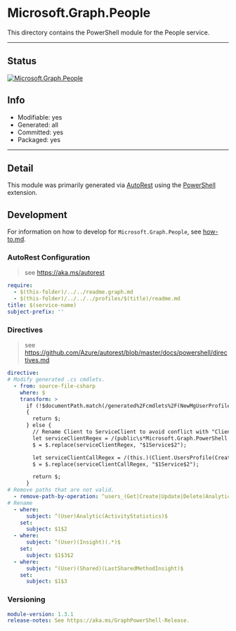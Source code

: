 <!-- region Generated -->
# Microsoft.Graph.People
This directory contains the PowerShell module for the People service.

---
## Status
[![Microsoft.Graph.People](https://img.shields.io/powershellgallery/v/Microsoft.Graph.People.svg?style=flat-square&label=Microsoft.Graph.People "Microsoft.Graph.People")](https://www.powershellgallery.com/packages/Microsoft.Graph.People/)

## Info
- Modifiable: yes
- Generated: all
- Committed: yes
- Packaged: yes

---
## Detail
This module was primarily generated via [AutoRest](https://github.com/Azure/autorest) using the [PowerShell](https://github.com/Azure/autorest.powershell) extension.

## Development
For information on how to develop for `Microsoft.Graph.People`, see [how-to.md](how-to.md).
<!-- endregion -->

### AutoRest Configuration

> see https://aka.ms/autorest

``` yaml
require:
  - $(this-folder)/../../readme.graph.md
  - $(this-folder)/../../../profiles/$(title)/readme.md
title: $(service-name)
subject-prefix: ''
```

### Directives

> see https://github.com/Azure/autorest/blob/master/docs/powershell/directives.md

``` yaml
directive:
# Modify generated .cs cmdlets.
  - from: source-file-csharp
    where: $
    transform: >
      if (!$documentPath.match(/generated%2Fcmdlets%2F(NewMgUserProfileProject_Create(Expanded|ViaIdentityExpanded)|UpdateMgUserProfileProject_Update(Expanded|ViaIdentityExpanded))\d*.cs/gm))
      {
        return $;
      } else {
        // Rename Client to ServiceClient to avoid conflict with "Client" property in "People" entity.
        let serviceClientRegex = /(public\s*Microsoft.Graph.PowerShell.People\s*)(Client\s*=>)/gmi
        $ = $.replace(serviceClientRegex, "$1Service$2");

        let serviceClientCallRegex = /(this.)(Client.UsersProfile(Create|Update)Projects)/gmi
        $ = $.replace(serviceClientCallRegex, "$1Service$2");

        return $;
      }
# Remove paths that are not valid.
  - remove-path-by-operation: ^users_(Get|Create|Update|Delete)Analytics$|^users.analytics_(Create|Update|Delete)ActivityStatistics$|^users_.*Insights$|^users.insights_(Create|Update|Delete)(Shared|Trending|Used)$
# Rename
  - where:
      subject: ^(User)Analytic(ActivityStatistics)$
    set:
      subject: $1$2
  - where:
      subject: ^(User)(Insight)(.*)$
    set:
      subject: $1$3$2
  - where:
      subject: ^(User)(Shared)(LastSharedMethodInsight)$
    set:
      subject: $1$3
```
### Versioning

``` yaml
module-version: 1.3.1
release-notes: See https://aka.ms/GraphPowerShell-Release.
```

